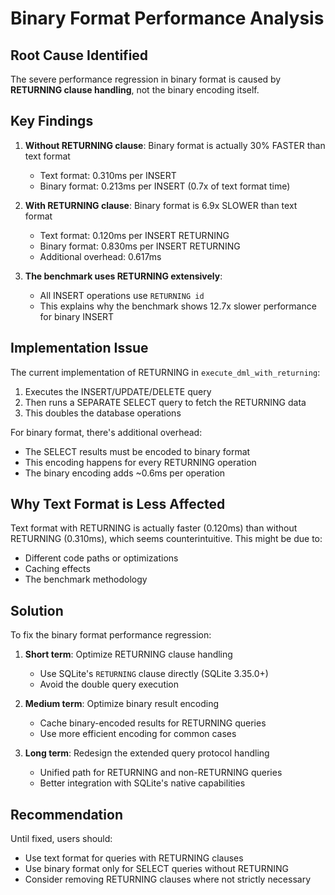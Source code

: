 # Binary Format Performance Analysis

## Root Cause Identified

The severe performance regression in binary format is caused by **RETURNING clause handling**, not the binary encoding itself.

## Key Findings

1. **Without RETURNING clause**: Binary format is actually 30% FASTER than text format
   - Text format: 0.310ms per INSERT
   - Binary format: 0.213ms per INSERT (0.7x of text format time)

2. **With RETURNING clause**: Binary format is 6.9x SLOWER than text format
   - Text format: 0.120ms per INSERT RETURNING
   - Binary format: 0.830ms per INSERT RETURNING
   - Additional overhead: 0.617ms

3. **The benchmark uses RETURNING extensively**:
   - All INSERT operations use `RETURNING id`
   - This explains why the benchmark shows 12.7x slower performance for binary INSERT

## Implementation Issue

The current implementation of RETURNING in `execute_dml_with_returning`:

1. Executes the INSERT/UPDATE/DELETE query
2. Then runs a SEPARATE SELECT query to fetch the RETURNING data
3. This doubles the database operations

For binary format, there's additional overhead:
- The SELECT results must be encoded to binary format
- This encoding happens for every RETURNING operation
- The binary encoding adds ~0.6ms per operation

## Why Text Format is Less Affected

Text format with RETURNING is actually faster (0.120ms) than without RETURNING (0.310ms), which seems counterintuitive. This might be due to:
- Different code paths or optimizations
- Caching effects
- The benchmark methodology

## Solution

To fix the binary format performance regression:

1. **Short term**: Optimize RETURNING clause handling
   - Use SQLite's `RETURNING` clause directly (SQLite 3.35.0+)
   - Avoid the double query execution

2. **Medium term**: Optimize binary result encoding
   - Cache binary-encoded results for RETURNING queries
   - Use more efficient encoding for common cases

3. **Long term**: Redesign the extended query protocol handling
   - Unified path for RETURNING and non-RETURNING queries
   - Better integration with SQLite's native capabilities

## Recommendation

Until fixed, users should:
- Use text format for queries with RETURNING clauses
- Use binary format only for SELECT queries without RETURNING
- Consider removing RETURNING clauses where not strictly necessary